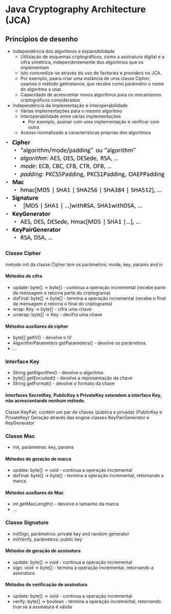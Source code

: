 # Java Cryptography Architecture (JCA)

## Princípios de desenho

- Independência dos algoritmos e expansibilidade
  - Utilização de esquemas criptográficos, como a assinatura digital e a cifra simétrica, independentemente dos algoritmos que os implementam
  - Isto concrediza-se através do uso de factories e providers no JCA. 
  - Por exemplo, paara criar uma instância de uma classe Cipher, usamos o método getInstance, que recebe como parâmetro o nome do algoritmo a usar.
  - Capacidade de acrescentar novos algoritmos para os mecanismos criptográficos considerados
- Independência da implementação e interoperabilidade
  - Várias implementações para o mesmo algoritmo
  - Interoperabilidade entre várias implementações
    - Por exemplo, assinar com uma implementação e verificar com outra
  - Acesso normalizado a características próprias dos algoritmos

![Transformações normalizadas](image-5.png)

### Classe Cipher

metodo init da classe Cipher tem os parâmetros: mode, key, params and iv

#### Métodos de cifra

- update: byte[] -> byte[] - continua a operação incremental (recebe parte da mensagem e retorna parte do criptograma)
- doFinal: byte[] -> byte[] - termina a operação incremental (recebe o final da mensagem e retorna o final do criptograma)
- wrap: Key -> byte[] - cifra uma chave
- unwrap: byte[] -> Key - decifra uma chave

#### Métodos auxiliares de cipher

- byte[] getIV() - devolve o IV
- AlgorithmParameters getParameters() - devolve os parâmetros
- ...

### Interface Key

- String getAlgorithm() - devolve o algoritmo
- byte[] getEncoded() - devolve a representação da chave
- String getFormat() - devolve o formato da chave

#### Interfaces SecretKey, PublicKey e PrivateKey estendem a interface Key, não acrescentando nenhum método.

Classe KeyPair, contém um par de chaves (pública e privada) (PublicKey e PrivateKey)
Geração através das engine classes KeyPairGenerator e KeyGenerator

### Classe Mac

- init, parâmetros: key, params

#### Métodos de geração de marca

- update: byte[] -> void - continua a operação incremental 
- doFinal: byte[] -> byte[] - termina a operação incremental, retornando a marca

#### Métodos auxiliares de Mac

- int getMacLength() - devolve o tamanho da marca
- ...

### Classe Signature

- initSign, parâmetros: private key and random generator
- initVerify, parâmetros: public key

#### Métodos de geração de assinatura

- update: byte[] -> void - continua a operação incremental
- sign: void -> byte[] - termina a operação incremental, retornando a assinatura

#### Métodos de verificação de assinatura

- update: byte[] -> void - continua a operação incremental
- verify: byte[] -> boolean - termina a operação incremental, retornando true se a assinatura é válida

